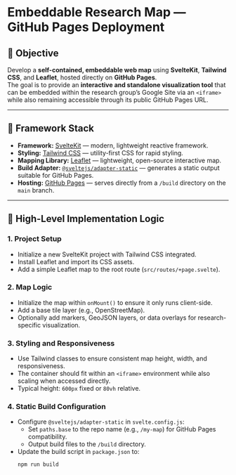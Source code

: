 # Embeddable Research Map — GitHub Pages Deployment

## 🎯 Objective
Develop a **self-contained, embeddable web map** using **SvelteKit**, **Tailwind CSS**, and **Leaflet**, hosted directly on **GitHub Pages**.  
The goal is to provide an **interactive and standalone visualization tool** that can be embedded within the research group’s Google Site via an `<iframe>` while also remaining accessible through its public GitHub Pages URL.

---

## 🧩 Framework Stack
- **Framework:** [SvelteKit](https://kit.svelte.dev/) — modern, lightweight reactive framework.
- **Styling:** [Tailwind CSS](https://tailwindcss.com/) — utility-first CSS for rapid styling.
- **Mapping Library:** [Leaflet](https://leafletjs.com/) — lightweight, open-source interactive map.
- **Build Adapter:** [`@sveltejs/adapter-static`](https://kit.svelte.dev/docs/adapter-static) — generates a static output suitable for GitHub Pages.
- **Hosting:** [GitHub Pages](https://pages.github.com/) — serves directly from a `/build` directory on the `main` branch.

---

## 🧠 High-Level Implementation Logic

### 1. Project Setup
- Initialize a new SvelteKit project with Tailwind CSS integrated.
- Install Leaflet and import its CSS assets.
- Add a simple Leaflet map to the root route (`src/routes/+page.svelte`).

### 2. Map Logic
- Initialize the map within `onMount()` to ensure it only runs client-side.
- Add a base tile layer (e.g., OpenStreetMap).
- Optionally add markers, GeoJSON layers, or data overlays for research-specific visualization.

### 3. Styling and Responsiveness
- Use Tailwind classes to ensure consistent map height, width, and responsiveness.
- The container should fit within an `<iframe>` environment while also scaling when accessed directly.
- Typical height: `600px` fixed or `80vh` relative.

### 4. Static Build Configuration
- Configure `@sveltejs/adapter-static` in `svelte.config.js`:
  - Set `paths.base` to the repo name (e.g., `/my-map`) for GitHub Pages compatibility.
  - Output build files to the `/build` directory.
- Update the build script in `package.json` to:
  ```bash
  npm run build
